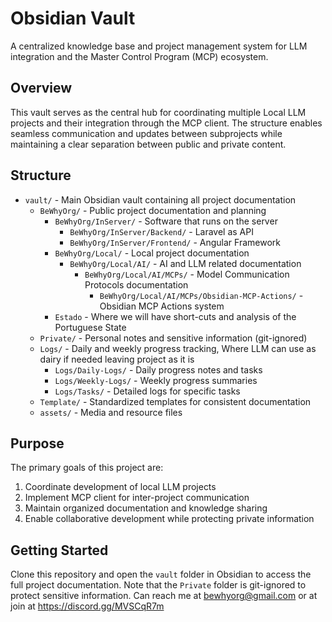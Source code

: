 # Obsidian Vault

A centralized knowledge base and project management system for LLM integration and the Master Control Program (MCP) ecosystem.

## Overview

This vault serves as the central hub for coordinating multiple Local LLM projects and their integration through the MCP client. The structure enables seamless communication and updates between subprojects while maintaining a clear separation between public and private content.

## Structure

- `vault/` - Main Obsidian vault containing all project documentation
  - `BeWhyOrg/` - Public project documentation and planning
    - `BeWhyOrg/InServer/` - Software that runs on the server
      - `BeWhyOrg/InServer/Backend/` - Laravel as API
      - `BeWhyOrg/InServer/Frontend/` - Angular Framework
    - `BeWhyOrg/Local/` - Local project documentation
      - `BeWhyOrg/Local/AI/` - AI and LLM related documentation
        - `BeWhyOrg/Local/AI/MCPs/` - Model Communication Protocols documentation
          - `BeWhyOrg/Local/AI/MCPs/Obsidian-MCP-Actions/` - Obsidian MCP Actions system
    - `Estado` - Where we will have short-cuts and analysis of the Portuguese State
  - `Private/` - Personal notes and sensitive information (git-ignored)
  - `Logs/` - Daily and weekly progress tracking, Where LLM can use as dairy if needed leaving project as it is
    - `Logs/Daily-Logs/` - Daily progress notes and tasks
    - `Logs/Weekly-Logs/` - Weekly progress summaries
    - `Logs/Tasks/` - Detailed logs for specific tasks
  - `Template/` - Standardized templates for consistent documentation
  - `assets/` - Media and resource files

## Purpose

The primary goals of this project are:

1. Coordinate development of local LLM projects
2. Implement MCP client for inter-project communication
3. Maintain organized documentation and knowledge sharing
4. Enable collaborative development while protecting private information

## Getting Started

Clone this repository and open the `vault` folder in Obsidian to access the full project documentation. Note that the `Private` folder is git-ignored to protect sensitive information.
Can reach me at bewhyorg@gmail.com or at join at https://discord.gg/MVSCqR7m
